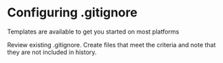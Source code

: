 # Configuring .gitignore

Templates are available to get you started on most platforms

Review existing .gitignore. Create files that meet the criteria and note that they are not included in history.

